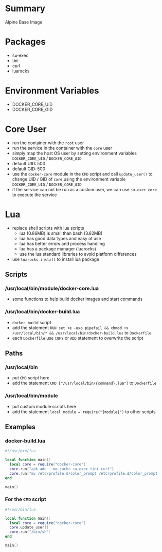 # Summary
Alpine Base Image

# Packages
- su-exec
- tini
- curl
- luarocks

# Environment Variables
- DOCKER_CORE_UID
- DOCKER_CORE_GID

# Core User
- run the container with the `root` user
- run the service in the container with the `core` user
- simply map the host OS user by setting environment variables `DOCKER_CORE_UID` / `DOCKER_CORE_GID`
- default UID: 500
- default GID: 500
- use the `docker-core` module in the `CMD` script and call `update_user()` to change UID / GID of `core` using the environment variable `DOCKER_CORE_UID` / `DOCKER_CORE_GID`
- if the service can not be run as a custom user, we can use `su-exec core` to execute the service

# Lua
- replace shell scripts with lua scripts
  - lua (0.86MB) is small than bash (3.82MB)
  - lua has good data types and easy of use
  - lua has better errors and process handling
  - lua has a package manager (luarocks)
  - use the lua standard libraries to avoid platform differences
- use `luarocks install` to install lua package

## Scripts
### /usr/local/bin/module/docker-core.lua
- some functions to help build docker images and start commands

### /usr/local/bin/docker-build.lua
- `docker build` script
- add the statement `RUN set +e -uxo pipefail && chmod +x /usr/local/bin/* && /usr/local/bin/docker-build.lua` to `Dockerfile`
- each `Dockerfile` use `COPY` or `ADD` statement to overwrite the script

## Paths
### /usr/local/bin
- put `CMD` script here
- add the statement `CMD ["/usr/local/bin/{command}.lua"]` to `Dockerfile`

### /usr/local/bin/module
- put custom module scripts here
- add the statement `local module = require("{module}")` to other scripts

## Examples
### docker-build.lua
```lua
#!/usr/bin/lua

local function main()
  local core = require("docker-core")
  core.run("apk add --no-cache su-exec tini curl")
  core.run("mv /etc/profile.d/color_prompt /etc/profile.d/color_prompt.sh")
end

main()
```

### For the `CMD` script
```lua
#!/usr/bin/lua

local function main()
  local core = require("docker-core")
  core.update_user()
  core.run("/bin/sh")
end

main()
```
